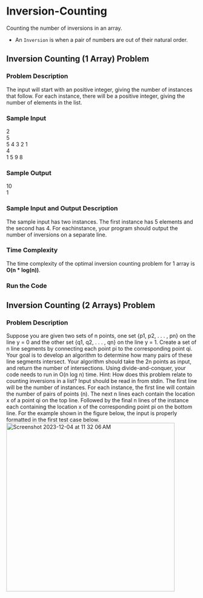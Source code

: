 # Inversion-Counting
Counting the number of inversions in an array.
- An `Inversion` is when a pair of numbers are out of their natural order.

## Inversion Counting (1 Array) Problem

### Problem Description
The input will start with an positive integer, giving the number of instances that follow. For each instance, there will be a positive integer, giving the number of elements in the list.

### Sample Input
2<br>
5<br>
5 4 3 2 1<br>
4<br>
1 5 9 8

### Sample Output
10<br>
1

### Sample Input and Output Description
The sample input has two instances. The first instance has 5 elements and the second has 4. For eachinstance, your program should output the number of inversions on a separate line.

### Time Complexity
The time complexity of the optimal inversion counting problem for 1 array is **O(n * log(n))**.

### Run the Code


## Inversion Counting (2 Arrays) Problem

### Problem Description
Suppose you are given two sets of n points, one set {p1, p2, . . . , pn} on the line y = 0 and the other
set {q1, q2, . . . , qn} on the line y = 1. Create a set of n line segments by connecting each point pi to
the corresponding point qi. Your goal is to develop an algorithm to determine how many pairs of these
line segments intersect. Your algorithm should take the 2n points as input, and return the number of
intersections. Using divide-and-conquer, your code needs to run in O(n log n) time.
Hint: How does this problem relate to counting inversions in a list?
Input should be read in from stdin. The first line will be the number of instances. For each instance,
the first line will contain the number of pairs of points (n). The next n lines each contain the location x
of a point qi on the top line. Followed by the final n lines of the instance each containing the location x
of the corresponding point pi on the bottom line. For the example shown in the figure below, the input is properly
formatted in the first test case below.
<img width="444" alt="Screenshot 2023-12-04 at 11 32 06 AM" src="https://github.com/adityakmehrotra/Inversion-Counting/assets/24847438/79a2ab06-1ab4-4cda-9dda-c79fa063e603">

